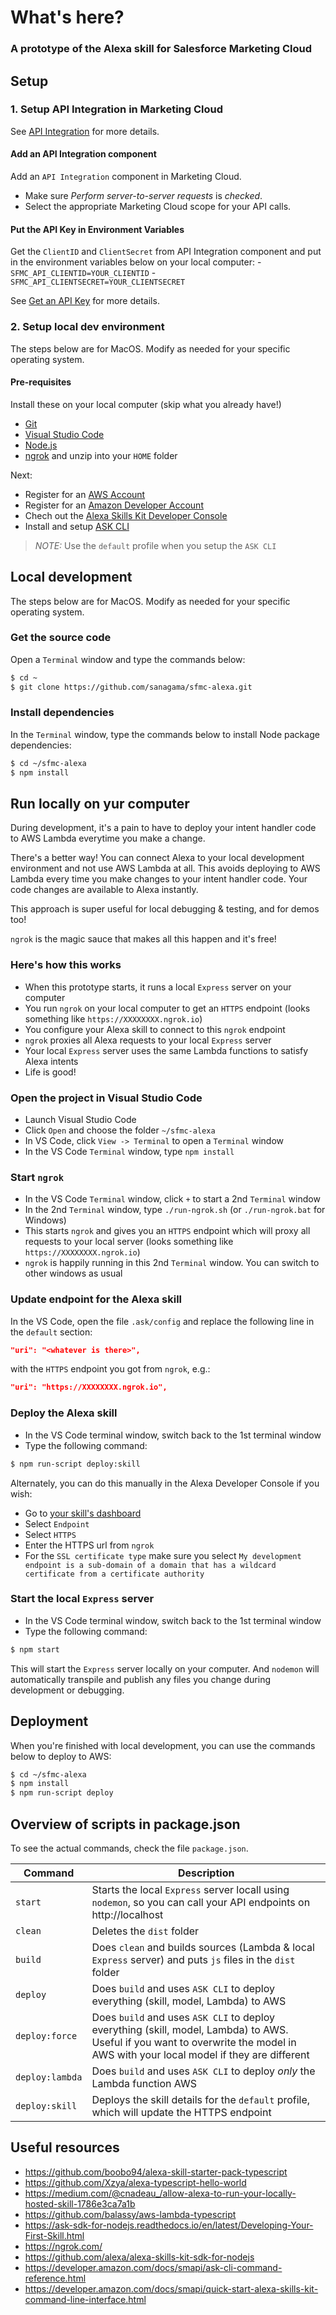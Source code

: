 # What's here?

### A prototype of the Alexa skill for Salesforce Marketing Cloud

## Setup

### 1. Setup API Integration in Marketing Cloud

See [API Integration](https://developer.salesforce.com/docs/atlas.en-us.mc-app-development.meta/mc-app-development/api-integration.htm) for more details.

#### Add an API Integration component

Add an `API Integration` component in Marketing Cloud.
- Make sure *Perform server-to-server requests* is *checked*.
- Select the appropriate Marketing Cloud scope for your API calls.

#### Put the API Key in Environment Variables

Get the `ClientID` and `ClientSecret` from API Integration component and put in the environment variables below on your local computer:
    - `SFMC_API_CLIENTID=YOUR_CLIENTID`
    - `SFMC_API_CLIENTSECRET=YOUR_CLIENTSECRET`

See [Get an API Key](https://developer.salesforce.com/docs/atlas.en-us.noversion.mc-getting-started.meta/mc-getting-started/get-api-key.htm) for more details.

### 2. Setup local dev environment

The steps below are for MacOS. Modify as needed for your specific operating system.

#### Pre-requisites

Install these on your local computer (skip what you already have!)

- [Git](https://git-scm.com/downloads)
- [Visual Studio Code](https://code.visualstudio.com/download)
- [Node.js](https://nodejs.org/en/download/)
- [ngrok](https://ngrok.com/download) and unzip into your `HOME` folder

Next:
- Register for an [AWS Account](https://aws.amazon.com/)
- Register for an [Amazon Developer Account](https://developer.amazon.com/)
- Chech out the [Alexa Skills Kit Developer Console](https://developer.amazon.com/alexa/console/ask)
- Install and setup [ASK CLI](https://developer.amazon.com/docs/smapi/quick-start-alexa-skills-kit-command-line-interface.html)

> *NOTE:* Use the `default` profile when you setup the `ASK CLI`

## Local development

The steps below are for MacOS. Modify as needed for your specific operating system.

### Get the source code

Open a `Terminal` window and type the commands below:
```bash
$ cd ~
$ git clone https://github.com/sanagama/sfmc-alexa.git
```

### Install dependencies
In the `Terminal` window, type the commands below to install Node package dependencies:

```bash
$ cd ~/sfmc-alexa
$ npm install
```

## Run locally on yur computer

During development, it's a pain to have to deploy your intent handler code to AWS Lambda everytime you make a change.

There's a better way! You can connect Alexa to your local development environment and not use AWS Lambda at all. This avoids deploying to AWS Lambda every time you make changes to your intent handler code. Your code changes are available to Alexa instantly.

 This approach is super useful for local debugging & testing, and for demos too!

`ngrok` is the magic sauce that makes all this happen and it's free!

### Here's how this works

- When this prototype starts, it runs a local `Express` server on your computer
- You run `ngrok` on your local computer to get an `HTTPS` endpoint (looks something like `https://XXXXXXXX.ngrok.io`)
- You configure your Alexa skill to connect to this `ngrok` endpoint
- `ngrok` proxies all Alexa requests to your local `Express` server
- Your local `Express` server uses the same Lambda functions to satisfy Alexa intents
- Life is good!

### Open the project in Visual Studio Code

- Launch Visual Studio Code
- Click `Open` and choose the folder `~/sfmc-alexa`
- In VS Code, click `View -> Terminal` to open a `Terminal` window
- In the VS Code `Terminal` window, type `npm install`

### Start `ngrok`

- In the VS Code `Terminal` window, click `+` to start a 2nd `Terminal` window
- In the 2nd `Terminal` window, type `./run-ngrok.sh` (or `./run-ngrok.bat` for Windows)
- This starts `ngrok` and gives you an `HTTPS` endpoint which will proxy all requests to your local server (looks something like `https://XXXXXXXX.ngrok.io`)
- `ngrok` is happily running in this 2nd `Terminal` window. You can switch to other windows as usual

### Update endpoint for the Alexa skill

In the VS Code, open the file `.ask/config` and replace the following line in the `default` section:

```json
"uri": "<whatever is there>",
```

with the `HTTPS` endpoint you got from `ngrok`, e.g.:

```json
"uri": "https://XXXXXXXX.ngrok.io",
```

### Deploy the Alexa skill

- In the VS Code terminal window, switch back to the 1st terminal window
- Type the following command:

```bash
$ npm run-script deploy:skill
```

Alternately, you can do this manually in the Alexa Developer Console if you wish:

- Go to [your skill's dashboard](https://developer.amazon.com/alexa/console)
- Select `Endpoint`
- Select `HTTPS`
- Enter the HTTPS url from `ngrok`
- For the `SSL certificate type` make sure you select `My development endpoint is a sub-domain of a domain that has a wildcard certificate from a certificate authority`

### Start the local `Express` server

- In the VS Code terminal window, switch back to the 1st terminal window
- Type the following command:

```bash
$ npm start
```

This will start the `Express` server locally on your computer. And `nodemon` will automatically transpile and publish any files you change during development or debugging.

## Deployment

When you're finished with local development, you can use the commands below to deploy to AWS:

```bash
$ cd ~/sfmc-alexa
$ npm install
$ npm run-script deploy
```

## Overview of scripts in package.json

To see the actual commands, check the file `package.json`.

| Command | Description |
| --- | --- |
| `start` | Starts the local `Express` server locall using `nodemon`, so you can call your API endpoints on http://localhost |
| `clean` | Deletes the `dist` folder |
| `build` | Does `clean` and builds sources (Lambda & local `Express` server) and puts `js` files in the `dist` folder |
| `deploy` | Does `build` and uses `ASK CLI` to deploy everything (skill, model, Lambda) to AWS |
| `deploy:force` | Does `build` and uses `ASK CLI` to deploy everything (skill, model, Lambda) to AWS. Useful if you want to overwrite the model in AWS with your local model if they are different |
| `deploy:lambda` | Does `build` and uses `ASK CLI` to deploy *only* the Lambda function AWS |
| `deploy:skill` | Deploys the skill details for the `default` profile, which will update the HTTPS endpoint |

## Useful resources

- https://github.com/boobo94/alexa-skill-starter-pack-typescript
- https://github.com/Xzya/alexa-typescript-hello-world
- https://medium.com/@cnadeau_/allow-alexa-to-run-your-locally-hosted-skill-1786e3ca7a1b
- https://github.com/balassy/aws-lambda-typescript
- https://ask-sdk-for-nodejs.readthedocs.io/en/latest/Developing-Your-First-Skill.html
- https://ngrok.com/
- https://github.com/alexa/alexa-skills-kit-sdk-for-nodejs
- https://developer.amazon.com/docs/smapi/ask-cli-command-reference.html
- https://developer.amazon.com/docs/smapi/quick-start-alexa-skills-kit-command-line-interface.html


